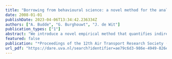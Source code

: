 ```yaml
---
title: "Borrowing from behavioural science: a novel method for the analysis of indirect temporal connectivity at airport hubs"
date: 2008-01-01
publishDate: 2023-04-06T13:34:42.236334Z
authors: ["A. Budde", "G. Burghouwt", "J. de Wit"]
publication_types: ["1"]
abstract: "We introduce a novel empirical method that quantifies indirect temporal connectivity at airport hubs and overcomes certain limitations of existing methodology. Employing a pattern recognition algorithm, originally developed for behavioural research, we analysed schedules at Frankfurt and London Stansted airports in 2007. By employing our model in a comparative analysis, we demonstrate schedule coordination effects."
featured: false
publication: "*Proceedings of the 12th Air Transport Research Society (ATRS) World Conference*"
url_pdf: "https://dare.uva.nl/search?identifier=ae79c6d3-986e-4949-826e-e8a873c5d399"
---
```


